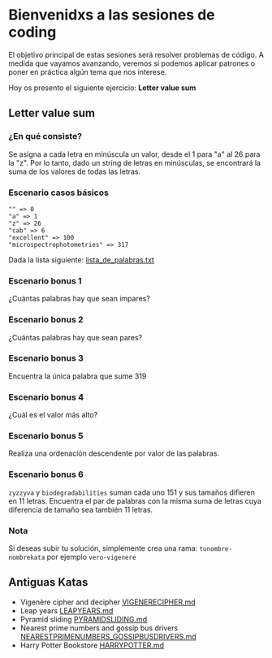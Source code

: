 # Bienvenidxs a las sesiones de coding

El objetivo principal de estas sesiones será resolver problemas de código. A medida que vayamos avanzando, veremos
si podemos aplicar patrones o poner en práctica algún tema que nos interese.

Hoy os presento el siguiente ejercicio: **Letter value sum**

## Letter value sum

### ¿En qué consiste?

Se asigna a cada letra en minúscula un valor, desde el 1 para "a" al 26 para la "z". Por lo tanto,
dado un string de letras en minúsculas, se encontrará la suma de los valores de todas las letras.

### Escenario casos básicos
```
"" => 0
"a" => 1
"z" => 26
"cab" => 6
"excellent" => 100
"microspectrophotometries" => 317
```

Dada la lista siguiente: [lista_de_palabras.txt](https://raw.githubusercontent.com/dolph/dictionary/master/enable1.txt)

### Escenario bonus 1
¿Cuántas palabras hay que sean impares?

### Escenario bonus 2
¿Cuántas palabras hay que sean pares?

### Escenario bonus 3
Encuentra la única palabra que sume 319

### Escenario bonus 4
¿Cuál es el valor más alto?

### Escenario bonus 5
Realiza una ordenación descendente por valor de las palabras.

### Escenario bonus 6
`zyzzyva` y `biodegradabilities` suman cada uno 151 y sus tamaños difieren en 11 letras. Encuentra el par de palabras
con la misma suma de letras cuya diferencia de tamaño sea también 11 letras.

### Nota
Si deseas subir tu solución, simplemente crea una rama: `tunombre-nombrekata` por ejemplo `vero-vigenere`

## Antiguas Katas
- Vigenère cipher and decipher [VIGENERECIPHER.md](old-katas/VIGENERECIPHER.md)
- Leap years [LEAPYEARS.md](old-katas/LEAPYEARS.md)
- Pyramid sliding [PYRAMIDSLIDING.md](old-katas/PYRAMIDSLIDING.md)
- Nearest prime numbers and gossip bus drivers [NEARESTPRIMENUMBERS_GOSSIPBUSDRIVERS.md](old-katas/NEARESTPRIMENUMBERS_GOSSIPBUSDRIVERS.md)
- Harry Potter Bookstore [HARRYPOTTER.md](old-katas/HARRYPOTTER.md)
